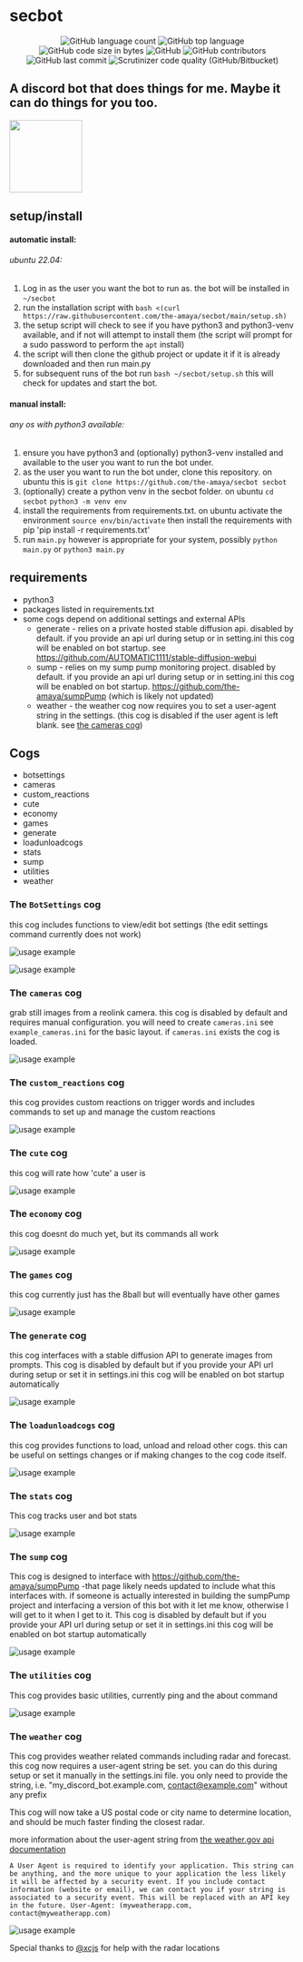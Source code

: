 # secbot

<p align="center">
	<img alt="GitHub language count" src="https://img.shields.io/github/languages/count/the-amaya/secbot?style=plastic">
	<img alt="GitHub top language" src="https://img.shields.io/github/languages/top/the-amaya/secbot?style=plastic">
	<img alt="GitHub code size in bytes" src="https://img.shields.io/github/languages/code-size/the-amaya/secbot?style=plastic">
	<img alt="GitHub" src="https://img.shields.io/github/license/the-amaya/secbot?style=plastic">
	<img alt="GitHub contributors" src="https://img.shields.io/github/contributors/the-amaya/secbot?style=plastic">
	<img alt="GitHub last commit" src="https://img.shields.io/github/last-commit/the-amaya/secbot?style=plastic">
	<img alt="Scrutinizer code quality (GitHub/Bitbucket)" src="https://img.shields.io/scrutinizer/quality/g/the-amaya/secbot?style=plastic">
</p>

## A discord bot that does things for me. Maybe it can do things for you too.

<img src="https://raw.githubusercontent.com/the-amaya/secbot/main/assets/cam.png"  width="128" height="128">

## setup/install
#### automatic install:
###### ubuntu 22.04:
1. Log in as the user you want the bot to run as. the bot will be installed in `~/secbot`
2. run the installation script with `bash <(curl https://raw.githubusercontent.com/the-amaya/secbot/main/setup.sh)`
3. the setup script will check to see if you have python3 and python3-venv available, and if not will attempt to install them (the script will prompt for a sudo password to perform the `apt` install)
4. the script will then clone the github project or update it if it is already downloaded and then run main.py
5. for subsequent runs of the bot run `bash ~/secbot/setup.sh` this will check for updates and start the bot.

#### manual install:
###### any os with python3 available:
1. ensure you have python3 and (optionally) python3-venv installed and available to the user you want to run the bot under.
2. as the user you want to run the bot under, clone this repository. on ubuntu this is `git clone https://github.com/the-amaya/secbot secbot`
3. (optionally) create a python venv in the secbot folder. on ubuntu `cd secbot` `python3 -m venv env`
4. install the requirements from requirements.txt. on ubuntu activate the environment `source env/bin/activate` then install the requirements with pip 'pip install -r requirements.txt'
5. run `main.py` however is appropriate for your system, possibly `python main.py` or `python3 main.py`

## requirements
- python3
- packages listed in requirements.txt
- some cogs depend on additional settings and external APIs
  - generate - relies on a private hosted stable diffusion api. disabled by default. if you provide an api url during setup or in setting.ini this cog will be enabled on bot startup. see https://github.com/AUTOMATIC1111/stable-diffusion-webui
  - sump - relies on my sump pump monitoring project. disabled by default. if you provide an api url during setup or in setting.ini this cog will be enabled on bot startup. https://github.com/the-amaya/sumpPump (which is likely not updated)
  - weather - the weather cog now requires you to set a user-agent string in the settings. (this cog is disabled if the user agent is left blank. see [the cameras cog](#the-cameras-cog))

## Cogs
- botsettings
- cameras
- custom_reactions
- cute
- economy
- games
- generate
- loadunloadcogs
- stats
- sump
- utilities
- weather

### The `BotSettings` cog
this cog includes functions to view/edit bot settings (the edit settings command currently does not work)

![usage example](https://raw.githubusercontent.com/the-amaya/secbot/main/demo/botsettings.png)

![usage example](https://raw.githubusercontent.com/the-amaya/secbot/main/demo/botsettings2.png)

### The `cameras` cog
grab still images from a reolink camera. this cog is disabled by default and requires manual configuration. you will need to create `cameras.ini` see `example_cameras.ini` for the basic layout. if `cameras.ini` exists the cog is loaded.

![usage example](https://raw.githubusercontent.com/the-amaya/secbot/main/demo/cameras.png)

### The `custom_reactions` cog
this cog provides custom reactions on trigger words and includes commands to set up and manage the custom reactions

![usage example](https://raw.githubusercontent.com/the-amaya/secbot/main/demo/custom_reactions.png)

### The `cute` cog
this cog will rate how 'cute' a user is

![usage example](https://raw.githubusercontent.com/the-amaya/secbot/main/demo/cute.png)

### The `economy` cog
this cog doesnt do much yet, but its commands all work

![usage example](https://raw.githubusercontent.com/the-amaya/secbot/main/demo/economy.png)

### The `games` cog
this cog currently just has the 8ball but will eventually have other games

![usage example](https://raw.githubusercontent.com/the-amaya/secbot/main/demo/games.png)

### The `generate` cog
this cog interfaces with a stable diffusion API to generate images from prompts. This cog is disabled by default but if you provide your API url during setup or set it in settings.ini this cog will be enabled on bot startup automatically

![usage example](https://raw.githubusercontent.com/the-amaya/secbot/main/demo/generate.png)

### The `loadunloadcogs` cog
this cog provides functions to load, unload and reload other cogs. this can be useful on settings changes or if making changes to the cog code itself.

![usage example](https://raw.githubusercontent.com/the-amaya/secbot/main/demo/loadunloadcogs.png)

### The `stats` cog
This cog tracks user and bot stats

![usage example](https://raw.githubusercontent.com/the-amaya/secbot/main/demo/stats.png)

### The `sump` cog
This cog is designed to interface with https://github.com/the-amaya/sumpPump -that page likely needs updated to include what this interfaces with. if someone is actually interested in building the sumpPump project and interfacing a version of this bot with it let me know, otherwise I will get to it when I get to it. This cog is disabled by default but if you provide your API url during setup or set it in settings.ini this cog will be enabled on bot startup automatically

![usage example](https://raw.githubusercontent.com/the-amaya/secbot/main/demo/sump.png)

### The `utilities` cog
This cog provides basic utilities, currently ping and the about command

![usage example](https://raw.githubusercontent.com/the-amaya/secbot/main/demo/utilities.png)

### The `weather` cog
This cog provides weather related commands including radar and forecast. this cog now requires a user-agent string be set. you can do this during setup or set it manually in the settings.ini file. you only need to provide the string, i.e. "my_discord_bot.example.com, contact@example.com" without any prefix

This cog will now take a US postal code or city name to determine location, and should be much faster finding the closest radar.

more information about the user-agent string from [the weather.gov api documentation](https://www.weather.gov/documentation/services-web-api#:~:text=Request%20new%20features-,Authentication,-A%20User%20Agent)

`
A User Agent is required to identify your application. This string can be anything, and the more unique to your application the less likely it will be affected by a security event. If you include contact information (website or email), we can contact you if your string is associated to a security event. This will be replaced with an API key in the future.
User-Agent: (myweatherapp.com, contact@myweatherapp.com)
`

![usage example](https://raw.githubusercontent.com/the-amaya/secbot/main/demo/weather.png)

Special thanks to [@xcjs](https://github.com/xcjs) for help with the radar locations
